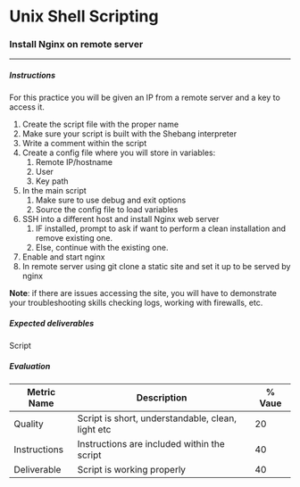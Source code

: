 # Unix Shell Scripting
### Install Nginx on remote server
------------
##### Instructions

For this practice you will be given an IP from a remote server and a key to access it.

1.  Create the script file with the proper name
2.  Make sure your script is built with the Shebang interpreter
3.  Write a comment within the script
4.  Create a config file where you will store in variables:
    1.  Remote IP/hostname
    2.  User
    3.  Key path 
5.  In the main script
    1.  Make sure to use debug and exit options
    2.  Source the config file to load variables
6.  SSH into a different host and install Nginx web server 
    1.  IF installed, prompt to ask if want to perform a clean installation and remove existing one.
    2.  Else, continue with the existing one.
7.  Enable and start nginx
8.  In remote server using git clone a static site and set it up to be served by nginx

**Note**: if there are issues accessing the site, you will have to demonstrate your troubleshooting skills checking logs, working with firewalls, etc.

##### Expected deliverables
Script
##### Evaluation
| Metric Name  | Description  | % Vaue  |
| ------------ | ------------ | ------------ |
|  Quality | Script is short, understandable, clean, light etc  |  20 |
|  Instructions | Instructions are included within the script  |  40 |
| Deliverable  | Script is working properly  |  40 |

